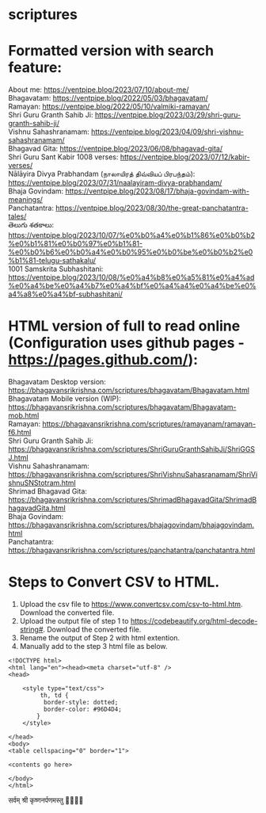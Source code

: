 # scriptures

Formatted version with search feature:
=====================================
About me: https://ventpipe.blog/2023/07/10/about-me/<br>
Bhagavatam: https://ventpipe.blog/2022/05/03/bhagavatam/<br>
Ramayan: https://ventpipe.blog/2022/05/10/valmiki-ramayan/<br>
Shri Guru Granth Sahib Ji: https://ventpipe.blog/2023/03/29/shri-guru-granth-sahib-ji/<br>
Vishnu Sahashranamam: https://ventpipe.blog/2023/04/09/shri-vishnu-sahashranamam/<br>
Bhagavad Gita: https://ventpipe.blog/2023/06/08/bhagavad-gita/<br>
Shri Guru Sant Kabir 1008 verses: https://ventpipe.blog/2023/07/12/kabir-verses/<br>
Nālāyira Divya Prabhandam (நாலாயிரத் திவ்வியப் பிரபந்தம்): https://ventpipe.blog/2023/07/31/naalayiram-divya-prabhandam/<br>
Bhaja Govindam: https://ventpipe.blog/2023/08/17/bhaja-govindam-with-meanings/<br>
Panchatantra: https://ventpipe.blog/2023/08/30/the-great-panchatantra-tales/<br>
తెలుగు శతకాలు: https://ventpipe.blog/2023/10/07/%e0%b0%a4%e0%b1%86%e0%b0%b2%e0%b1%81%e0%b0%97%e0%b1%81-%e0%b0%b6%e0%b0%a4%e0%b0%95%e0%b0%be%e0%b0%b2%e0%b1%81-telugu-sathakalu/<br>
1001 Samskrita Subhashitani: https://ventpipe.blog/2023/10/08/%e0%a4%b8%e0%a5%81%e0%a4%ad%e0%a4%be%e0%a4%b7%e0%a4%bf%e0%a4%a4%e0%a4%be%e0%a4%a8%e0%a4%bf-subhashitani/<br>
																			     
HTML version of full to read online (Configuration uses github pages - https://pages.github.com/):
==========================================================================================
Bhagavatam Desktop version: https://bhagavansrikrishna.com/scriptures/bhagavatam/Bhagavatam.html<br>
Bhagavatam Mobile version (WIP): https://bhagavansrikrishna.com/scriptures/bhagavatam/Bhagavatam-mob.html<br>
Ramayan: https://bhagavansrikrishna.com/scriptures/ramayanam/ramayan-f6.html<br>
Shri Guru Granth Sahib Ji: https://bhagavansrikrishna.com/scriptures/ShriGuruGranthSahibJi/ShriGGSJ.html<br>
Vishnu Sahashranamam: https://bhagavansrikrishna.com/scriptures/ShriVishnuSahasranamam/ShriVishnuSNStotram.html<br>
Shrimad Bhagavad Gita: https://bhagavansrikrishna.com/scriptures/ShrimadBhagavadGita/ShrimadBhagavadGita.html<br>
Bhaja Govindam: https://bhagavansrikrishna.com/scriptures/bhajagovindam/bhajagovindam.html<br>
Panchatantra: https://bhagavansrikrishna.com/scriptures/panchatantra/panchatantra.html<br>

Steps to Convert CSV to HTML.
==========================================================================================
1.  Upload the csv file to https://www.convertcsv.com/csv-to-html.htm.  Download the converted file.
2.  Upload the output file of step 1 to https://codebeautify.org/html-decode-string#.  Download the converted file.
3.  Rename the output of Step 2 with html extention.
4.  Manually add to the step 3 html file as below.
```
<!DOCTYPE html>
<html lang="en"><head><meta charset="utf-8" />
<head>
	
	<style type="text/css">
		 th, td {
		  border-style: dotted;
		  border-color: #96D4D4;
		}
	</style>
	
</head>
<body>
<table cellspacing="0" border="1">

<contents go here>

</body>
</html>
```
सर्वम् श्री कृष्णनर्पणमस्तु 🙏🏼🙏🏼
